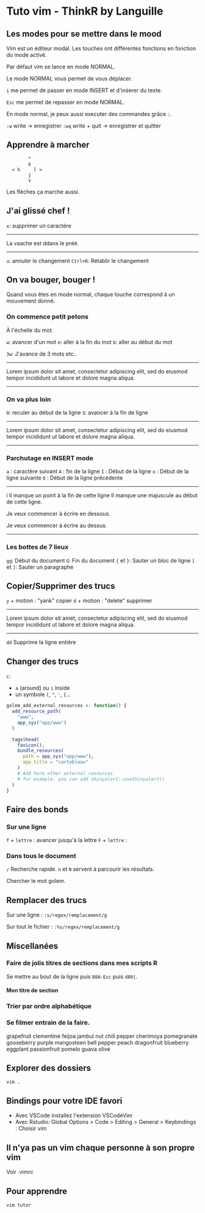 # Tuto vim - ThinkR by Languille

## Les **modes** pour se mettre dans le mood

Vim est un éditeur modal. Les touches ont différentes fonctions
en fonction du mode activé.

Par défaut vim se lance en mode NORMAL.

Le mode NORMAL vous permet de vous déplacer.

`i` me permet de passer en mode INSERT et d'inśerer du texte.

`Esc` me permet de repasser en mode NORMAL.

En mode normal, je peux aussi executer des commandes grâce `:`.

`:w` write -> enregistrer 
`:wq` write + quit -> enregistrer et quitter


## Apprendre à marcher

```
	    ^
	    k		   
  < h	  l >	
	    j		
	    v
```
Les flèches ça marche aussi.

## J'ai glissé chef !

`x`: supprimer un caractère

___

La vaache est ddans le préé.
___

`u`: annuler le changement
`Ctrl+R`: Rétablir le changement

## On va bouger, bouger !

Quand vous êtes en mode normal, chaque touche correspond à un mouvement donné.

### On commence petit petons

À l'échelle du mot.

`w`: avancer d'un mot
`e`: aller à la fin du mot
`b`: aller au début du mot

`3w`: J'avance de 3 mots etc.. 

___

Lorem ipsum dolor sit amet, consectetur adipiscing elit, sed do eiusmod tempor incididunt ut labore et dolore magna aliqua.
___

### On va plus loin


`0`: reculer au début de la ligne
`$`: avancer à la fin de ligne

___

Lorem ipsum dolor sit amet, consectetur adipiscing elit, sed do eiusmod tempor incididunt ut labore et dolore magna aliqua.
___

### Parchutage en INSERT mode

`a` : caractère suivant
`A` : fin de la ligne
`I` : Début de la ligne
`o` : Début de la ligne suivante
`O` : Début de la ligne précédente

___
i
Il manque un point à la fin de cette ligne
Il manque une majuscule au début de cette ligne.

Je veux commencer à écrire en dessous.

Je veux commencer à écrire au dessus.
___


### Les bottes de 7 lieux

`gg`: Début du document
`G`: Fin du document
`{` et `}`: Sauter un bloc de ligne
`[` et `]`: Sauter un paragraphe


## Copier/Supprimer des trucs

`y` + motion : "yank" copier
`d` + motion : "delete" supprimer

___

Lorem ipsum dolor sit amet, consectetur adipiscing elit, sed do eiusmod tempor incididunt ut labore et dolore magna aliqua.
___

`dd` Supprime la ligne entière

## Changer des trucs

`c`:
 - `a` (around) ou `i` inside
 - un symbole `(`, `"`, `'`, `{`...
 
``` r
golem_add_external_resources <- function() {
  add_resource_path(
    "www",
    app_sys("app/www")
  )

  tags$head(
    favicon(),
    bundle_resources(
      path = app_sys("app/www"),
      app_title = "cartobleau"
    )
    # Add here other external resources
    # for example, you can add shinyalert::useShinyalert()
  )
}
```

## Faire des bonds

### Sur une ligne

`f` + `lettre` : avancer jusqu'à la lettre
`F` + `lettre` :

### Dans tous le document

`/` Recherche rapide. `n` et `N` servent à parcourir les résultats.

Chercher le mot golem.


## Remplacer des trucs

Sur une ligne :
`:s/regex/remplacement/g`

Sur tout le fichier :
`:%s/regex/remplacement/g`



## Miscellanées

### Faire de jolis titres de sections dans mes scripts R

Se mettre au bout de la ligne puis `80A-Esc` puis `d80|`.


#### Mon titre de section

### Trier par ordre alphabétique

### Se filmer entrain de la faire.

grapefruit
clementine
feijoa
jambul
nut
chili pepper
cherimoya
pomegranate
gooseberry
purple mangosteen
bell pepper
peach
dragonfruit
blueberry
eggplant
passionfruit
pomelo
guava
olive

## Explorer des dossiers

```
vim .

```

## Bindings pour votre IDE favori

* Avec VSCode installez l'extension VSCodeVim
* Avec Rstudio: Global Options > Code > Editing > General > Keybindings :
    Choisir vim

## Il n'ya pas un vim chaque personne à son propre vim

Voir .vimrc

## Pour apprendre 

```
vim tutor

```


